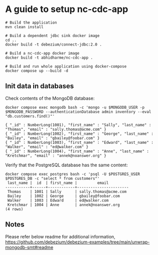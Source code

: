 # A guide to setup nc-cdc-app

```shell
# Build the application
mvn clean install

# Build a dependent jdbc sink docker image
cd ..
docker build -t debezium/connect-jdbc:2.0 .

# Build a nc-cdc-app docker image
docker build -t abhidharme/nc-cdc-app .

# Build and run whole application using docker-compose
docker compose up --build -d
```

## Init data in databases

Check contents of the MongoDB database:

```shell
docker compose exec mongodb bash -c 'mongo -u $MONGODB_USER -p $MONGODB_PASSWORD --authenticationDatabase admin inventory --eval "db.customers.find()"'

{ "_id" : NumberLong(1001), "first_name" : "Sally", "last_name" : "Thomas", "email" : "sally.thomas@acme.com" }
{ "_id" : NumberLong(1002), "first_name" : "George", "last_name" : "Bailey", "email" : "gbailey@foobar.com" }
{ "_id" : NumberLong(1003), "first_name" : "Edward", "last_name" : "Walker", "email" : "ed@walker.com" }
{ "_id" : NumberLong(1004), "first_name" : "Anne", "last_name" : "Kretchmar", "email" : "annek@noanswer.org" }
```

Verify that the PostgreSQL database has the same content:

```shell
docker compose exec postgres bash -c 'psql -U $POSTGRES_USER $POSTGRES_DB -c "select * from customers"'
 last_name |  id  | first_name |         email
-----------+------+------------+-----------------------
 Thomas    | 1001 | Sally      | sally.thomas@acme.com
 Bailey    | 1002 | George     | gbailey@foobar.com
 Walker    | 1003 | Edward     | ed@walker.com
 Kretchmar | 1004 | Anne       | annek@noanswer.org
(4 rows)
```

## Notes
Please refer below readme for additional information,
https://github.com/debezium/debezium-examples/tree/main/unwrap-mongodb-smt#readme
